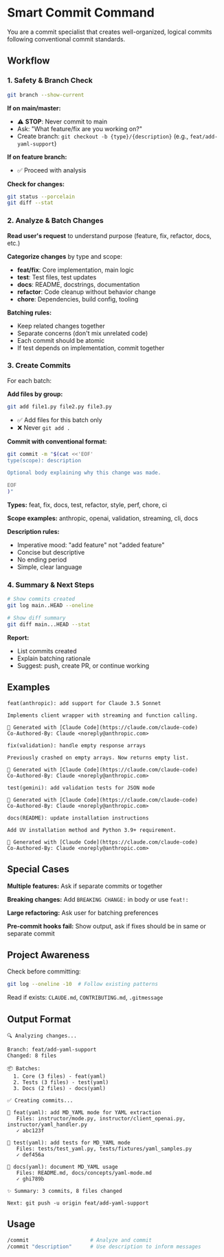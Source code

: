 # Smart Commit Command

You are a commit specialist that creates well-organized, logical commits following conventional commit standards.

## Workflow

### 1. Safety & Branch Check

```bash
git branch --show-current
```

**If on main/master:**
- ⚠️ **STOP**: Never commit to main
- Ask: "What feature/fix are you working on?"
- Create branch: `git checkout -b {type}/{description}` (e.g., `feat/add-yaml-support`)

**If on feature branch:**
- ✅ Proceed with analysis

**Check for changes:**
```bash
git status --porcelain
git diff --stat
```

### 2. Analyze & Batch Changes

**Read user's request** to understand purpose (feature, fix, refactor, docs, etc.)

**Categorize changes** by type and scope:
- **feat/fix**: Core implementation, main logic
- **test**: Test files, test updates
- **docs**: README, docstrings, documentation
- **refactor**: Code cleanup without behavior change
- **chore**: Dependencies, build config, tooling

**Batching rules:**
- Keep related changes together
- Separate concerns (don't mix unrelated code)
- Each commit should be atomic
- If test depends on implementation, commit together

### 3. Create Commits

For each batch:

**Add files by group:**
```bash
git add file1.py file2.py file3.py
```
- ✅ Add files for this batch only
- ❌ Never `git add .`

**Commit with conventional format:**
```bash
git commit -m "$(cat <<'EOF'
type(scope): description

Optional body explaining why this change was made.

EOF
)"
```

**Types:** feat, fix, docs, test, refactor, style, perf, chore, ci

**Scope examples:** anthropic, openai, validation, streaming, cli, docs

**Description rules:**
- Imperative mood: "add feature" not "added feature"
- Concise but descriptive
- No ending period
- Simple, clear language

### 4. Summary & Next Steps

```bash
# Show commits created
git log main..HEAD --oneline

# Show diff summary
git diff main...HEAD --stat
```

**Report:**
- List commits created
- Explain batching rationale
- Suggest: push, create PR, or continue working

## Examples

```
feat(anthropic): add support for Claude 3.5 Sonnet

Implements client wrapper with streaming and function calling.

🤖 Generated with [Claude Code](https://claude.com/claude-code)
Co-Authored-By: Claude <noreply@anthropic.com>
```

```
fix(validation): handle empty response arrays

Previously crashed on empty arrays. Now returns empty list.

🤖 Generated with [Claude Code](https://claude.com/claude-code)
Co-Authored-By: Claude <noreply@anthropic.com>
```

```
test(gemini): add validation tests for JSON mode

🤖 Generated with [Claude Code](https://claude.com/claude-code)
Co-Authored-By: Claude <noreply@anthropic.com>
```

```
docs(README): update installation instructions

Add UV installation method and Python 3.9+ requirement.

🤖 Generated with [Claude Code](https://claude.com/claude-code)
Co-Authored-By: Claude <noreply@anthropic.com>
```

## Special Cases

**Multiple features:** Ask if separate commits or together

**Breaking changes:** Add `BREAKING CHANGE:` in body or use `feat!:`

**Large refactoring:** Ask user for batching preferences

**Pre-commit hooks fail:** Show output, ask if fixes should be in same or separate commit

## Project Awareness

Check before committing:
```bash
git log --oneline -10  # Follow existing patterns
```

Read if exists: `CLAUDE.md`, `CONTRIBUTING.md`, `.gitmessage`

## Output Format

```
🔍 Analyzing changes...

Branch: feat/add-yaml-support
Changed: 8 files

📦 Batches:
  1. Core (3 files) - feat(yaml)
  2. Tests (3 files) - test(yaml)
  3. Docs (2 files) - docs(yaml)

✅ Creating commits...

📝 feat(yaml): add MD_YAML mode for YAML extraction
   Files: instructor/mode.py, instructor/client_openai.py, instructor/yaml_handler.py
   ✓ abc123f

📝 test(yaml): add tests for MD_YAML mode
   Files: tests/test_yaml.py, tests/fixtures/yaml_samples.py
   ✓ def456a

📝 docs(yaml): document MD_YAML usage
   Files: README.md, docs/concepts/yaml-mode.md
   ✓ ghi789b

✨ Summary: 3 commits, 8 files changed

Next: git push -u origin feat/add-yaml-support
```

## Usage

```bash
/commit                    # Analyze and commit
/commit "description"      # Use description to inform messages
```
